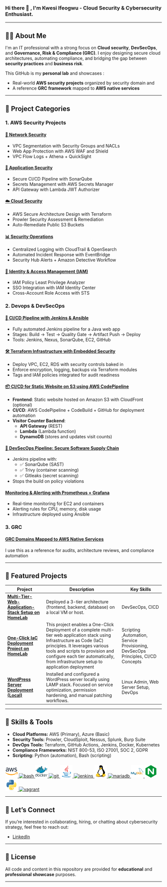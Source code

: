 ###  Hi there 👋 , I'm Kwesi Ifeogwu - Cloud Security & Cybersecurity Enthusiast. 

---

## 👨‍💻 About Me

I'm an IT professional with a strong focus on **Cloud security**, **DevSecOps**, and **Governance, Risk & Compliance (GRC)**. 
I enjoy designing secure cloud architectures, automating compliance, and bridging the gap between **security practices** and **business risk**.

This GitHub is my **personal lab** and showcases :

- Real-world **AWS security projects** organized by security domain  and 
- A reference **GRC framework** mapped to **AWS native services**

---

## 📂 Project Categories

### 1. AWS Security Projects 

#### [🔐  **Network Security**](https://github.com/KwesiLovesTech/Network-Security.git)
- VPC Segmentation with Security Groups and NACLs
- Web App Protection with AWS WAF and Shield
- VPC Flow Logs + Athena + QuickSight

#### [🧪  **Application Security**]()
- Secure CI/CD Pipeline with SonarQube
- Secrets Management with AWS Secrets Manager
- API Gateway with Lambda JWT Authorizer

#### [☁️ **Cloud Security**]()
- AWS Secure Architecture Design with Terraform
- Prowler Security Assessment & Remediation
- Auto-Remediate Public S3 Buckets

#### [📊  **Security Operations**]()
- Centralized Logging with CloudTrail & OpenSearch
- Automated Incident Response with EventBridge
- Security Hub Alerts + Amazon Detective Workflow

#### [🔑  **Identity & Access Management (IAM)**]()
- IAM Policy Least Privilege Analyzer
- SSO Integration with IAM Identity Center
- Cross-Account Role Access with STS


### 2. Devops  &  DevSecOps

#### [🔧  **CI/CD Pipeline with Jenkins & Ansible**](https://github.com/KwesiLovesTech/jenkins-cicd-pipeline)
- Fully automated Jenkins pipeline for a Java web app  
- Stages: Build → Test → Quality Gate → Artifact Push → Deploy  
- Tools: Jenkins, Nexus, SonarQube, EC2, GitHub


#### [🛠️  **Terraform Infrastructure with Embedded Security**]()
- Deploy VPC, EC2, RDS with security controls baked in  
- Enforce encryption, logging, backups via Terraform modules  
- Tags and IAM policies integrated for audit readiness

#### [📦 **CI/CD for Static Website on S3 using AWS CodePipeline**](https://github.com/KwesiLovesTech/kwesilovestech.com-static-website-deploy?tab=readme-ov-file)
- **Frontend**: Static website hosted on Amazon S3 with CloudFront (optional)
- **CI/CD**: AWS CodePipeline + CodeBuild + GitHub for deployment automation
- **Visitor Counter Backend**:
  - **API Gateway** (REST)
  - **Lambda** (Lambda function)
  - **DynamoDB** (stores and updates visit counts)

#### [🚧 **DevSecOps Pipeline: Secure Software Supply Chain**]()
- Jenkins pipeline with:
  - ✅ SonarQube (SAST)
  - ✅ Trivy (container scanning)
  - ✅ Gitleaks (secret scanning)
- Stops the build on policy violations


#### [ **Monitoring & Alerting with Prometheus + Grafana**](https://github.com/KwesiLovesTech/jenkins-cicd-pipeline)
- Real-time monitoring for EC2 and containers  
- Alerting rules for CPU, memory, disk usage  
- Infrastructure deployed using Ansible





### 3. GRC

#### [GRC Domains Mapped to AWS Native Services]()

 I use this as a reference for audits, architecture reviews, and compliance automation

---


## 🚀 Featured Projects

| Project                        | Description                                                        | Key Skills                            |
|-------------------------------|--------------------------------------------------------------------|----------------------------------------|
| [**Multi-Tier-Web-Application-Stack Setup on HomeLab**](https://github.com/KwesiLovesTech/Vprofile-Project-Multi-Tier-Web-Application-Stack-Setup-Locally)  | Deployed a 3-tier architecture (frontend, backend, database) on a local VM or host.   | DevSecOps, CICD   |
| [**One-Click IaC Deployment Project on HomeLab**](https://github.com/KwesiLovesTech/KwesiLovesTech-One-Click-IaC-Deployment-VProfile.git)   | This project enables a One-Click Deployment of a complete multi-tier web application stack using Infrastructure as Code (IaC) principles. It leverages various tools and scripts to provision and configure each tier automatically, from infrastructure setup to application deployment        | Scripting ,Automation, Service Provisioning,  DevSecOps Principles, CI/CD Concepts|
| [**WordPress Server Deployment (Local)**](https://github.com/KwesiLovesTech/WordPress-Server-using-LAMP-stack-UbuntuLinux)   | Installed and configured a WordPress server locally using LAMP stack. Focused on service optimization, permission hardening, and manual patching workflows.        | Linux Admin, Web Server Setup, DevOps|


---

## 🧰 Skills & Tools

- **Cloud Platforms:** AWS (Primary), Azure (Basic)  
- **Security Tools:** Prowler, CloudSploit, Nessus, Splunk, Burp Suite  
- **DevOps Tools:** Terraform, GitHub Actions, Jenkins, Docker, Kubernetes  
- **Compliance Frameworks:** NIST 800-53, ISO 27001, SOC 2, GDPR  
- **Scripting:** Python (automation), Bash (scripting)  


<h5 align="left"> </h5>
<p align="left"> <a href="https://aws.amazon.com" target="_blank" rel="noreferrer"> <img src="https://raw.githubusercontent.com/devicons/devicon/master/icons/amazonwebservices/amazonwebservices-original-wordmark.svg" alt="aws" width="40" height="40"/> </a> <a href="https://www.gnu.org/software/bash/" target="_blank" rel="noreferrer"> <img src="https://www.vectorlogo.zone/logos/gnu_bash/gnu_bash-icon.svg" alt="bash" width="40" height="40"/> </a> <a href="https://www.docker.com/" target="_blank" rel="noreferrer"> <img src="https://raw.githubusercontent.com/devicons/devicon/master/icons/docker/docker-original-wordmark.svg" alt="docker" width="40" height="40"/> </a>  <a href="https://git-scm.com/" target="_blank" rel="noreferrer"> <img src="https://www.vectorlogo.zone/logos/git-scm/git-scm-icon.svg" alt="git" width="40" height="40"/> </a> <a href="https://www.java.com" target="_blank" rel="noreferrer"> <img src="https://raw.githubusercontent.com/devicons/devicon/master/icons/java/java-original.svg" alt="java" width="40" height="40"/> </a> <a href="https://www.jenkins.io" target="_blank" rel="noreferrer"> <img src="https://www.vectorlogo.zone/logos/jenkins/jenkins-icon.svg" alt="jenkins" width="40" height="40"/>  <a href="https://www.linux.org/" target="_blank" rel="noreferrer"> <img src="https://raw.githubusercontent.com/devicons/devicon/master/icons/linux/linux-original.svg" alt="linux" width="40" height="40"/> </a> <a href="https://mariadb.org/" target="_blank" rel="noreferrer"> <img src="https://www.vectorlogo.zone/logos/mariadb/mariadb-icon.svg" alt="mariadb" width="40" height="40"/> </a> <a href="https://www.mysql.com/" target="_blank" rel="noreferrer"> <img src="https://raw.githubusercontent.com/devicons/devicon/master/icons/mysql/mysql-original-wordmark.svg" alt="mysql" width="40" height="40"/> </a> <a href="https://www.nginx.com" target="_blank" rel="noreferrer"> <img src="https://raw.githubusercontent.com/devicons/devicon/master/icons/nginx/nginx-original.svg" alt="nginx" width="40" height="40"/> </a> <a href="https://www.python.org" target="_blank" rel="noreferrer"> <img src="https://raw.githubusercontent.com/devicons/devicon/master/icons/python/python-original.svg" alt="python" width="40" height="40"/> </a> <a href="https://www.vagrantup.com/" target="_blank" rel="noreferrer"> <img src="https://www.vectorlogo.zone/logos/vagrantup/vagrantup-icon.svg" alt="vagrant" width="40" height="40"/> </a> </p>



---

## 🤝 Let’s Connect

If you’re interested in collaborating, hiring, or chatting about cybersecurity strategy, feel free to reach out:

- [LinkedIn](https://www.linkedin.com/in/kwesi-loves-tech/)  


---

## 📄 License

All code and content in this repository are provided for **educational** and **professional showcase** purposes.

---
